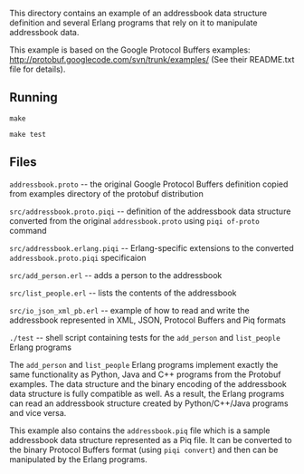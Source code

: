 This directory contains an example of an addressbook data structure definition
and several Erlang programs that rely on it to manipulate addressbook data.

This example is based on the Google Protocol Buffers examples:
<http://protobuf.googlecode.com/svn/trunk/examples/> (See their README.txt file
for details).


Running
-------

    make

    make test


Files
-----

`addressbook.proto` -- the original Google Protocol Buffers definition copied
from examples directory of the protobuf distribution

`src/addressbook.proto.piqi` -- definition of the addressbook data structure
converted from the original `addressbook.proto` using `piqi of-proto` command

`src/addressbook.erlang.piqi` -- Erlang-specific extensions to the converted
`addressbook.proto.piqi` specificaion

`src/add_person.erl` -- adds a person to the addressbook

`src/list_people.erl` -- lists the contents of the addressbook

`src/io_json_xml_pb.erl` -- example of how to read and write the addressbook
represented in XML, JSON, Protocol Buffers and Piq formats

`./test` --  shell script containing tests for the `add_person` and
`list_people` Erlang programs


The `add_person` and `list_people` Erlang programs implement exactly the same
functionality as Python, Java and C++ programs from the Protobuf examples. The
data structure and the binary encoding of the addressbook data structure is
fully compatible as well. As a result, the Erlang programs can read an
addressbook structure created by Python/C++/Java programs and vice versa.

This example also contains the `addressbook.piq` file which is a sample
addressbook data structure represented as a Piq file. It can be converted to the
binary Protocol Buffers format (using `piqi convert`) and then can be
manipulated by the Erlang programs.

